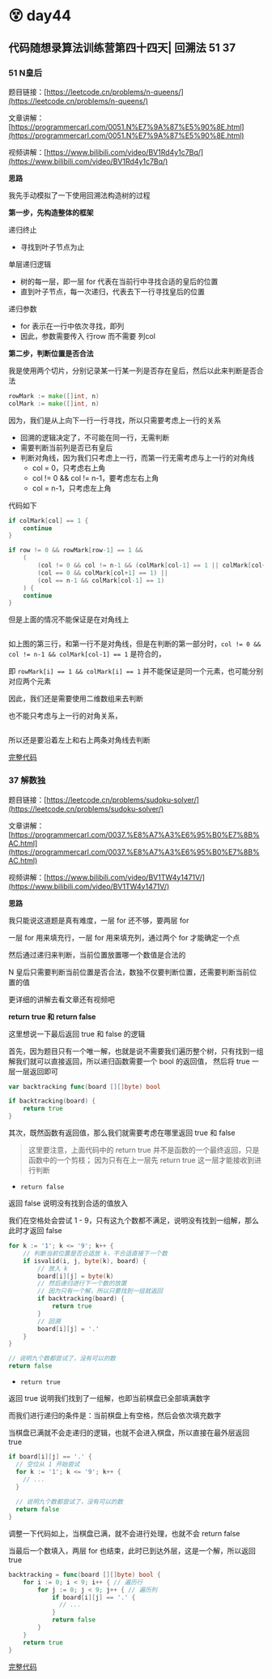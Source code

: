 # 😵 day44

## 代码随想录算法训练营第四十四天| 回溯法 51 37

### 51 N皇后

题目链接：[https://leetcode.cn/problems/n-queens/](https://leetcode.cn/problems/n-queens/)

文章讲解：[https://programmercarl.com/0051.N%E7%9A%87%E5%90%8E.html](https://programmercarl.com/0051.N%E7%9A%87%E5%90%8E.html)

视频讲解：[https://www.bilibili.com/video/BV1Rd4y1c7Bq/](https://www.bilibili.com/video/BV1Rd4y1c7Bq/)

**思路**

我先手动模拟了一下使用回溯法构造树的过程

**第一步，先构造整体的框架**

递归终止

* 寻找到叶子节点为止

单层递归逻辑

* 树的每一层，即一层 for 代表在当前行中寻找合适的皇后的位置
* 直到叶子节点，每一次递归，代表去下一行寻找皇后的位置

递归参数

* for 表示在一行中依次寻找，即列
* 因此，参数需要传入 行row 而不需要 列col

**第二步，判断位置是否合法**

我是使用两个切片，分别记录某一行某一列是否存在皇后，然后以此来判断是否合法

```go
rowMark := make([]int, n)
colMark := make([]int, n)
```

因为，我们是从上向下一行一行寻找，所以只需要考虑上一行的关系

* 回溯的逻辑决定了，不可能在同一行，无需判断
* 需要判断当前列是否已有皇后
* 判断对角线，因为我们只考虑上一行，而第一行无需考虑与上一行的对角线
  * col = 0，只考虑右上角
  * col != 0 && col != n-1，要考虑左右上角
  * col = n-1，只考虑左上角

代码如下

```go
if colMark[col] == 1 {
	continue
}

if row != 0 && rowMark[row-1] == 1 && 
    (
        (col != 0 && col != n-1 && (colMark[col-1] == 1 || colMark[col+1] == 1)) || 
        (col == 0 && colMark[col+1] == 1) || 
        (col == n-1 && colMark[col-1] == 1)
    ) {
    continue
}
```

但是上面的情况不能保证是在对角线上

<div align="left">

<figure><img src="../.gitbook/assets/day44-1.png" alt=""><figcaption></figcaption></figure>

</div>

如上图的第三行，和第一行不是对角线，但是在判断的第一部分时，`col != 0 && col != n-1 && colMark[col-1] == 1` 是符合的，

即 `rowMark[i] == 1 && colMark[i] == 1` 并不能保证是同一个元素，也可能分别对应两个元素

因此，我们还是需要使用二维数组来去判断

也不能只考虑与上一行的对角关系，

<div align="left">

<figure><img src="../.gitbook/assets/day44-2.png" alt=""><figcaption></figcaption></figure>

</div>

所以还是要沿着左上和右上两条对角线去判断

[完整代码](https://github.com/hd2yao/leetcode/tree/master/training/day44/0051\_n\_queens.go)

### 37 解数独

题目链接：[https://leetcode.cn/problems/sudoku-solver/](https://leetcode.cn/problems/sudoku-solver/)

文章讲解：[https://programmercarl.com/0037.%E8%A7%A3%E6%95%B0%E7%8B%AC.html](https://programmercarl.com/0037.%E8%A7%A3%E6%95%B0%E7%8B%AC.html)

视频讲解：[https://www.bilibili.com/video/BV1TW4y1471V/](https://www.bilibili.com/video/BV1TW4y1471V/)

**思路**

我只能说这道题是真有难度，一层 for 还不够，要两层 for

一层 for 用来填充行，一层 for 用来填充列，通过两个 for 才能确定一个点

然后通过递归来判断，当前位置放置哪一个数值是合法的

N 皇后只需要判断当前位置是否合法，数独不仅要判断位置，还需要判断当前位置的值

更详细的讲解去看文章还有视频吧

**return true 和 return false**

这里想说一下最后返回 true 和 false 的逻辑

首先，因为题目只有一个唯一解，也就是说不需要我们遍历整个树，只有找到一组解我们就可以直接返回，所以递归函数需要一个 bool 的返回值， 然后将 true 一层一层返回即可

```go
var backtracking func(board [][]byte) bool

if backtracking(board) {
    return true
}
```

其次，既然函数有返回值，那么我们就需要考虑在哪里返回 true 和 false

> 这里要注意，上面代码中的 return true 并不是函数的一个最终返回，只是函数中的一个剪枝； 因为只有在上一层先 return true 这一层才能接收到进行判断

* `return false`

返回 false 说明没有找到合适的值放入

我们在空格处会尝试 1 - 9，只有这九个数都不满足，说明没有找到一组解，那么此时才返回 false

```go
for k := '1'; k <= '9'; k++ {
    // 判断当前位置是否合适放 k，不合适直接下一个数
    if isvalid(i, j, byte(k), board) {
        // 放入 k
        board[i][j] = byte(k)
        // 然后递归进行下一个数的放置
        // 因为只有一个解，所以只要找到一组就返回
        if backtracking(board) {
            return true
        }
        // 回溯
        board[i][j] = '.'
    }
}

// 说明九个数都尝试了，没有可以的数
return false
```

* `return true`

返回 true 说明我们找到了一组解，也即当前棋盘已全部填满数字

而我们进行递归的条件是：当前棋盘上有空格，然后会依次填充数字

当棋盘已满就不会走递归的逻辑，也就不会进入棋盘，所以直接在最外层返回 true

```go
if board[i][j] == '.' {
  // 空位从 1 开始尝试
  for k := '1'; k <= '9'; k++ {
    // ...
  }
  
  // 说明九个数都尝试了，没有可以的数
  return false
}
```

调整一下代码如上，当棋盘已满，就不会进行处理，也就不会 return false

当最后一个数填入，两层 for 也结束，此时已到达外层，这是一个解，所以返回 true

```go
backtracking = func(board [][]byte) bool {
    for i := 0; i < 9; i++ { // 遍历行
        for j := 0; j < 9; j++ { // 遍历列
            if board[i][j] == '.' {
              // ...
            }
            return false
        }
    }
    return true
}
```

[完整代码](https://github.com/hd2yao/leetcode/tree/master/training/day44/0037\_sudoku\_solver.go)
